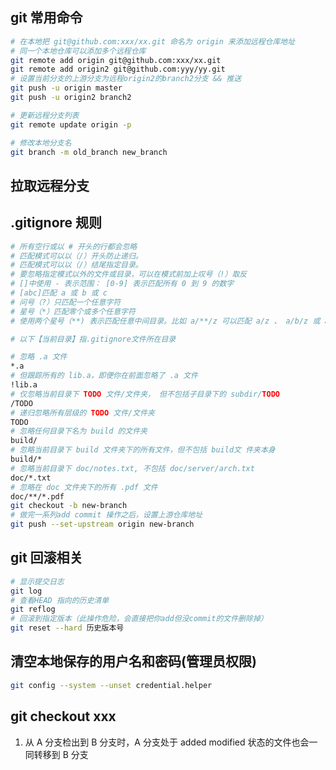 ## git 常用命令

```bash
# 在本地把 git@github.com:xxx/xx.git 命名为 origin 来添加远程仓库地址
# 同一个本地仓库可以添加多个远程仓库
git remote add origin git@github.com:xxx/xx.git
git remote add origin2 git@github.com:yyy/yy.git
# 设置当前分支的上游分支为远程origin2的branch2分支 && 推送
git push -u origin master
git push -u origin2 branch2

# 更新远程分支列表
git remote update origin -p

# 修改本地分支名
git branch -m old_branch new_branch
```

## 拉取远程分支

## .gitignore 规则

```bash
# 所有空行或以 # 开头的行都会忽略
# 匹配模式可以以（/）开头防止递归。
# 匹配模式可以以（/）结尾指定目录。
# 要忽略指定模式以外的文件或目录，可以在模式前加上叹号（!）取反
# []中使用 - 表示范围： [0-9] 表示匹配所有 0 到 9 的数字
# [abc]匹配 a 或 b 或 c
# 问号（?）只匹配一个任意字符
# 星号（*）匹配零个或多个任意字符
# 使用两个星号（**) 表示匹配任意中间目录。比如 a/**/z 可以匹配 a/z 、 a/b/z 或 a/b/c/z 等

# 以下【当前目录】指.gitignore文件所在目录

# 忽略 .a 文件
*.a
# 但跟踪所有的 lib.a，即便你在前面忽略了 .a 文件
!lib.a
# 仅忽略当前目录下 TODO 文件/文件夹， 但不包括子目录下的 subdir/TODO
/TODO
# 递归忽略所有层级的 TODO 文件/文件夹
TODO
# 忽略任何目录下名为 build 的文件夹
build/
# 忽略当前目录下 build 文件夹下的所有文件，但不包括 build文 件夹本身
build/*
# 忽略当前目录下 doc/notes.txt, 不包括 doc/server/arch.txt
doc/*.txt
# 忽略在 doc 文件夹下的所有 .pdf 文件
doc/**/*.pdf
git checkout -b new-branch
# 做完一系列add commit 操作之后，设置上游仓库地址
git push --set-upstream origin new-branch
```

## git 回滚相关

```bash
# 显示提交日志
git log
# 查看HEAD 指向的历史清单
git reflog
# 回滚到指定版本（此操作危险，会直接把你add但没commit的文件删除掉）
git reset --hard 历史版本号
```

## 清空本地保存的用户名和密码(管理员权限)


```bash
git config --system --unset credential.helper
```

## git checkout xxx

1. 从 A 分支检出到 B 分支时，A 分支处于 added modified 状态的文件也会一同转移到 B 分支
